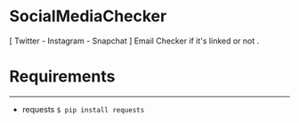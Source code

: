 # SocialMediaChecker
[ Twitter - Instagram - Snapchat ] Email Checker if it's linked or not . 

# Requirements
----------

- requests 
` $ pip install requests `
